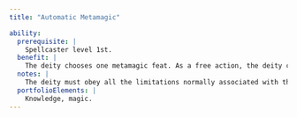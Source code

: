 ```yaml
---
title: "Automatic Metamagic"

ability:
  prerequisite: |
    Spellcaster level 1st.
  benefit: |
    The deity chooses one metamagic feat. As a free action, the deity can apply the selected feat to the spells from any one spellcasting class the deity has or to its spell-like abilities. A spell altered by the use of this ability does not use up a higher-level slot.
  notes: |
    The deity must obey all the limitations normally associated with the metamagic feat. Any metamagic feat selected cannot have a level requirement of 21st or higher. Feats that depend on making the spell's level higher, such as Heighten Spell, do not work with this ability. A deity can have this ability multiple times, choosing a metamagic feat and either a spellcasting class or spell-like abilities to which the ability will apply each time.
  portfolioElements: |
    Knowledge, magic.
---
```

